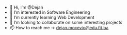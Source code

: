 - 👋 Hi, I’m @Dejan
- 👀 I’m interested in Software Engineering
- 🌱 I’m currently learning Web Development
- 💞️ I’m looking to collaborate on some interesting projects
- 📫 How to reach me -> dejan.mocevic@edu.fit.ba

<!---
DejanWebDev/DejanWebDev is a ✨ special ✨ repository because its `README.md` (this file) appears on your GitHub profile.
You can click the Preview link to take a look at your changes.
--->
